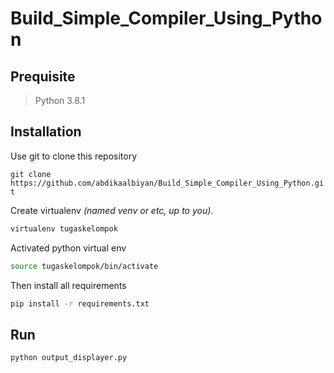 # Build_Simple_Compiler_Using_Python





## Prequisite

> Python 3.8.1


## Installation

Use git to clone this repository

```git clone https://github.com/abdikaalbiyan/Build_Simple_Compiler_Using_Python.git```

Create virtualenv *(named venv or etc, up to you)*.
```bash
virtualenv tugaskelompok
```

Activated python virtual env
```bash
source tugaskelompok/bin/activate
```

Then install all requirements
```bash
pip install -r requirements.txt
```

## Run
```
python output_displayer.py
```

